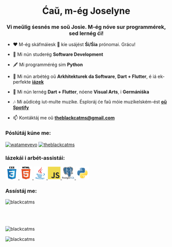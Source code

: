<h1 align="center">Ćaŭ, m-ég Joselyne</h1>
<h3 align="center">Vi meŭlig śesnés me soŭ Josie. M-ég nóve sur programmérek, sed lernég ći!</h3>



- ❤️ M-ég skáfmáiesk 🐏 kíe usájést **Śi/Śia** prónomai. Grácu!

- 🌱 Mi nún studerég **Software Development**

- 🖋️ Mi programmérég sim **Python**

- 🔭 Mi nún arbétég oŭ **Arkhitekturek da Software**, **Dart + Flutter**, é iá ek-perfekte **[iázek](https://github.com/BlackCatMS/Luniks)**

- 🌱 Mi nún lernég **Dart + Flutter**, nóene **Visual Arts**, i **Germániśka**

- 🎶 Mi aŭdicég iut-multe muzíke. Ésploráj će faŭ móie muzíkelském-ést **[oŭ Spotify](https://open.spotify.com/playlist/7evMJl6MQTlOFxh1dpPzTk?si=30259f42a2844c0d)**

- 📫 Kontáktáj me oŭ **theblackcatms@gmail.com**

<h3 align="left">Póslútáj kúne me:</h3>
<p align="left">
<a href="https://twitter.com/watamevevo" target="blank"><img align="center" src="https://raw.githubusercontent.com/rahuldkjain/github-profile-readme-generator/master/src/images/icons/Social/twitter.svg" alt="watamevevo" height="30" width="40" /></a>
<a href="https://instagram.com/theblackcatms" target="blank"><img align="center" src="https://raw.githubusercontent.com/rahuldkjain/github-profile-readme-generator/master/src/images/icons/Social/instagram.svg" alt="theblackcatms" height="30" width="40" /></a>
</p>

<h3 align="left">Iázekái i arbét-assistái:</h3>
<p align="left"> <a href="https://www.w3schools.com/css/" target="_blank" rel="noreferrer"> <img src="https://raw.githubusercontent.com/devicons/devicon/master/icons/css3/css3-original-wordmark.svg" alt="css3" width="40" height="40"/> </a> <a href="https://www.w3.org/html/" target="_blank" rel="noreferrer"> <img src="https://raw.githubusercontent.com/devicons/devicon/master/icons/html5/html5-original-wordmark.svg" alt="html5" width="40" height="40"/> </a> <a href="https://www.java.com" target="_blank" rel="noreferrer"> <img src="https://raw.githubusercontent.com/devicons/devicon/master/icons/java/java-original.svg" alt="java" width="40" height="40"/> </a> <a href="https://developer.mozilla.org/en-US/docs/Web/JavaScript" target="_blank" rel="noreferrer"> <img src="https://raw.githubusercontent.com/devicons/devicon/master/icons/javascript/javascript-original.svg" alt="javascript" width="40" height="40"/> </a> <a href="https://www.postgresql.org" target="_blank" rel="noreferrer"> <img src="https://raw.githubusercontent.com/devicons/devicon/master/icons/postgresql/postgresql-original-wordmark.svg" alt="postgresql" width="40" height="40"/> </a> <a href="https://www.python.org" target="_blank" rel="noreferrer"> <img src="https://raw.githubusercontent.com/devicons/devicon/master/icons/python/python-original.svg" alt="python" width="40" height="40"/> </a> </p>

<h3 align="left">Assístáj me:</h3>
<p><a href="https://ko-fi.com/blackcatms"> <img align="left" src="https://cdn.ko-fi.com/cdn/kofi3.png?v=3" height="50" width="210" alt="blackcatms" /></a></p><br><br><br><br>

<p><img align="center" src="https://github-readme-stats.vercel.app/api?username=blackcatms&show_icons=true&theme=material-palenight" alt="blackcatms" /></p>

<p><img align="center" src="https://github-readme-streak-stats.herokuapp.com?user=blackcatms&theme=material-palenight" alt="blackcatms" /></p>
